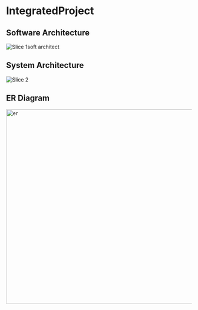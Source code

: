 # IntegratedProject

## Software Architecture
![Slice 1soft architect](https://user-images.githubusercontent.com/47183080/166188270-865ded17-4e20-4500-b1e3-427b091430d7.png)

## System Architecture

![Slice 2](https://user-images.githubusercontent.com/68803255/173013043-bd2fdcf1-2a1c-447e-8fc7-e963046cdc66.png)

## ER Diagram

<img width="527" alt="er" src="https://user-images.githubusercontent.com/68803255/173013546-62c338a0-13c0-4f32-860d-9a2003fd3547.png">
